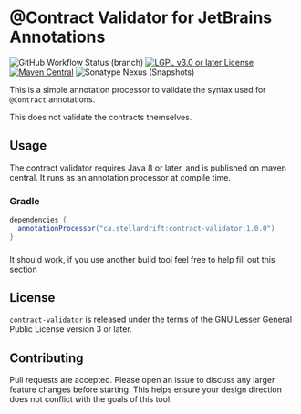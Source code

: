 # @Contract Validator for JetBrains Annotations

![GitHub Workflow Status (branch)](https://img.shields.io/github/workflow/status/zml2008/contract-validator/CI/trunk) [![LGPL v3.0 or later License](https://img.shields.io/badge/license-LGPL--3.0-blue)](COPYING.LESSER) [![Maven Central](https://img.shields.io/maven-central/v/ca.stellardrift/contract-validator?label=stable)](https://search.maven.org/search?q=g:ca.stellardrift%20AND%20a:contract-validator*) ![Sonatype Nexus (Snapshots)](https://img.shields.io/nexus/s/ca.stellardrift/contract-validator?label=dev&server=https%3A%2F%2Foss.sonatype.org)

This is a simple annotation processor to validate the syntax used for `@Contract` annotations.

This does not validate the contracts themselves.

## Usage

The contract validator requires Java 8 or later, and is published on maven central. It runs as an annotation processor at compile time.

### Gradle

```gradle
dependencies {
  annotationProcessor("ca.stellardrift:contract-validator:1.0.0")
}
```

### <other build tools>

It should work, if you use another build tool feel free to help fill out this section

## License

`contract-validator` is released under the terms of the GNU Lesser General Public License version 3 or later.

## Contributing

Pull requests are accepted. Please open an issue to discuss any larger feature changes before starting. This helps ensure your design direction does not conflict with the goals of this tool.
